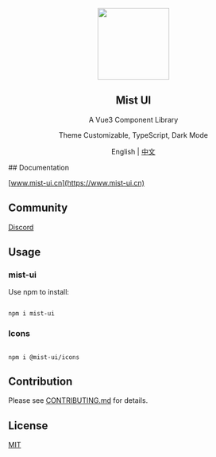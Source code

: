 <p align="center">
  <img width="144px" src="https://cdn.28yanyu.cn/mist-design/logo.svg" />
</p>
<h2 align="center">Mist UI</h2>
<p align="center">A Vue3 Component Library</p>
<p align="center">Theme Customizable, TypeScript, Dark Mode</p>
<p align="center">English | <a href="./README.zh-CN.md">中文</a></p>
## Documentation

[www.mist-ui.cn](https://www.mist-ui.cn)


## Community

[Discord](https://discord.gg/tPb4G6gXmm)


## Usage

### mist-ui

Use npm to install:

```shell

npm i mist-ui

```

### Icons

```shell

npm i @mist-ui/icons

```


## Contribution

Please see [CONTRIBUTING.md](./CONTRIBUTING.md) for details.


## License

[MIT](./LICENSE)

